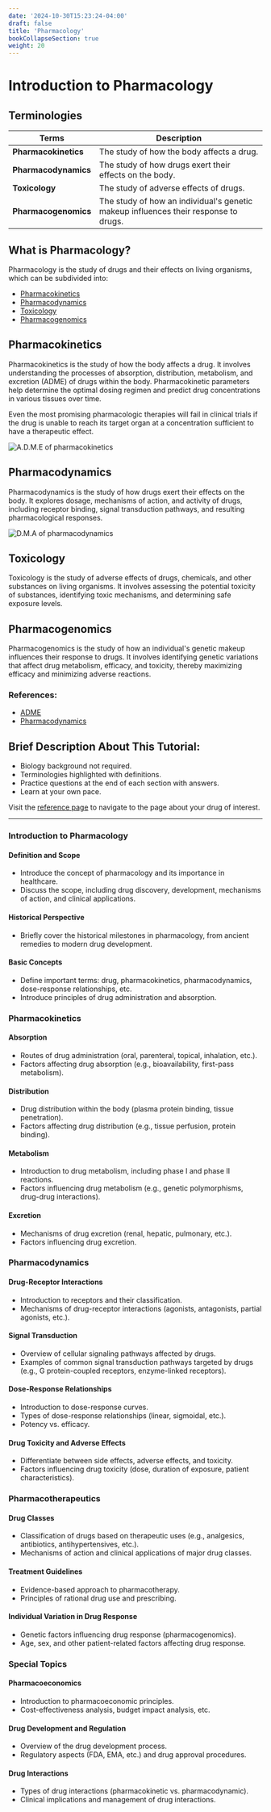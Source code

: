 ```yaml
---
date: '2024-10-30T15:23:24-04:00'
draft: false
title: 'Pharmacology'
bookCollapseSection: true
weight: 20
---
```


# Introduction to Pharmacology

## Terminologies

| Terms                     | Description                                                |
|---------------------------|-----------------------------------------------------------|
| **Pharmacokinetics**      | The study of how the body affects a drug.                |
| **Pharmacodynamics**      | The study of how drugs exert their effects on the body.  |
| **Toxicology**            | The study of adverse effects of drugs.                    |
| **Pharmacogenomics**      | The study of how an individual's genetic makeup influences their response to drugs. |

## What is Pharmacology?

Pharmacology is the study of drugs and their effects on living organisms, which can be subdivided into:

- [Pharmacokinetics](#)
- [Pharmacodynamics](#)
- [Toxicology](#)
- [Pharmacogenomics](#)

## Pharmacokinetics

Pharmacokinetics is the study of how the body affects a drug. It involves understanding the processes of absorption, distribution, metabolism, and excretion (ADME) of drugs within the body. Pharmacokinetic parameters help determine the optimal dosing regimen and predict drug concentrations in various tissues over time.

Even the most promising pharmacologic therapies will fail in clinical trials if the drug is unable to reach its target organ at a concentration sufficient to have a therapeutic effect.

![A.D.M.E of pharmacokinetics](img/tutorials/pharmacology/pharmacokinetics_diagram.png "Figure: A.D.M.E of pharmacokinetics")

## Pharmacodynamics

Pharmacodynamics is the study of how drugs exert their effects on the body. It explores dosage, mechanisms of action, and activity of drugs, including receptor binding, signal transduction pathways, and resulting pharmacological responses.

![D.M.A of pharmacodynamics](img/tutorials/pharmacology/pharmacodynamics_diagram.png "Figure: D.M.A of pharmacodynamics")

## Toxicology

Toxicology is the study of adverse effects of drugs, chemicals, and other substances on living organisms. It involves assessing the potential toxicity of substances, identifying toxic mechanisms, and determining safe exposure levels.

## Pharmacogenomics

Pharmacogenomics is the study of how an individual's genetic makeup influences their response to drugs. It involves identifying genetic variations that affect drug metabolism, efficacy, and toxicity, thereby maximizing efficacy and minimizing adverse reactions.

### References:

- [ADME](https://en.wikipedia.org/wiki/ADME)
- [Pharmacodynamics](https://en.wikipedia.org/wiki/Pharmacodynamics)

## Brief Description About This Tutorial:

- Biology background not required.
- Terminologies highlighted with definitions.
- Practice questions at the end of each section with answers.
- Learn at your own pace.

Visit the [reference page](/tutorials/pharmacology/reference) to navigate to the page about your drug of interest.

---

### Introduction to Pharmacology

#### Definition and Scope

- Introduce the concept of pharmacology and its importance in healthcare.
- Discuss the scope, including drug discovery, development, mechanisms of action, and clinical applications.

#### Historical Perspective

- Briefly cover the historical milestones in pharmacology, from ancient remedies to modern drug development.

#### Basic Concepts

- Define important terms: drug, pharmacokinetics, pharmacodynamics, dose-response relationships, etc.
- Introduce principles of drug administration and absorption.

### Pharmacokinetics

#### Absorption

- Routes of drug administration (oral, parenteral, topical, inhalation, etc.).
- Factors affecting drug absorption (e.g., bioavailability, first-pass metabolism).

#### Distribution

- Drug distribution within the body (plasma protein binding, tissue penetration).
- Factors affecting drug distribution (e.g., tissue perfusion, protein binding).

#### Metabolism

- Introduction to drug metabolism, including phase I and phase II reactions.
- Factors influencing drug metabolism (e.g., genetic polymorphisms, drug-drug interactions).

#### Excretion

- Mechanisms of drug excretion (renal, hepatic, pulmonary, etc.).
- Factors influencing drug excretion.

### Pharmacodynamics

#### Drug-Receptor Interactions

- Introduction to receptors and their classification.
- Mechanisms of drug-receptor interactions (agonists, antagonists, partial agonists, etc.).

#### Signal Transduction

- Overview of cellular signaling pathways affected by drugs.
- Examples of common signal transduction pathways targeted by drugs (e.g., G protein-coupled receptors, enzyme-linked receptors).

#### Dose-Response Relationships

- Introduction to dose-response curves.
- Types of dose-response relationships (linear, sigmoidal, etc.).
- Potency vs. efficacy.

#### Drug Toxicity and Adverse Effects

- Differentiate between side effects, adverse effects, and toxicity.
- Factors influencing drug toxicity (dose, duration of exposure, patient characteristics).

### Pharmacotherapeutics

#### Drug Classes

- Classification of drugs based on therapeutic uses (e.g., analgesics, antibiotics, antihypertensives, etc.).
- Mechanisms of action and clinical applications of major drug classes.

#### Treatment Guidelines

- Evidence-based approach to pharmacotherapy.
- Principles of rational drug use and prescribing.

#### Individual Variation in Drug Response

- Genetic factors influencing drug response (pharmacogenomics).
- Age, sex, and other patient-related factors affecting drug response.

### Special Topics

#### Pharmacoeconomics

- Introduction to pharmacoeconomic principles.
- Cost-effectiveness analysis, budget impact analysis, etc.

#### Drug Development and Regulation

- Overview of the drug development process.
- Regulatory aspects (FDA, EMA, etc.) and drug approval procedures.

#### Drug Interactions

- Types of drug interactions (pharmacokinetic vs. pharmacodynamic).
- Clinical implications and management of drug interactions.
